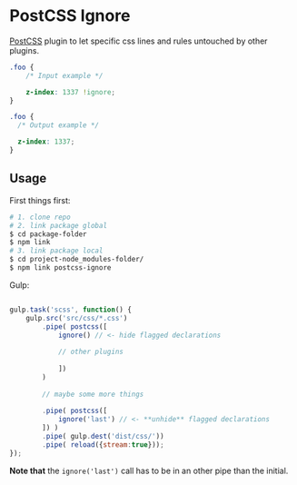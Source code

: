 # PostCSS Ignore

[PostCSS] plugin to let specific css lines and rules untouched by other plugins.

[PostCSS]: https://github.com/postcss/postcss

```css
.foo {
    /* Input example */

    z-index: 1337 !ignore;
}
```

```css
.foo {
  /* Output example */

  z-index: 1337;
}
```

## Usage

First things first:
```sh
# 1. clone repo
# 2. link package global
$ cd package-folder
$ npm link
# 3. link package local
$ cd project-node_modules-folder/
$ npm link postcss-ignore

```


Gulp:
```js

gulp.task('scss', function() {
    gulp.src('src/css/*.css')
        .pipe( postcss([ 
            ignore() // <- hide flagged declarations
            
            // other plugins
            
            ])
        )
        
        // maybe some more things
        
        .pipe( postcss([ 
            ignore('last') // <- **unhide** flagged declarations
        ]) )
        .pipe( gulp.dest('dist/css/'))
        .pipe( reload({stream:true}));
});

```

**Note that** the `ignore('last')` call has to be in an other pipe than the initial.

